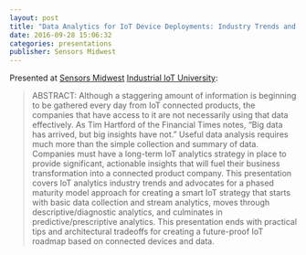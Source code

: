 ```yaml
---
layout: post
title: "Data Analytics for IoT Device Deployments: Industry Trends and Architectural Trade Offs"
date: 2016-09-28 15:06:32
categories: presentations
publisher: Sensors Midwest
---
```


Presented at [Sensors Midwest](http://sensorsmidwest.com/) [Industrial IoT University](http://sensorsmidwest.com/industrial-iot-conference/):

> ABSTRACT: Although a staggering amount of information is beginning to be gathered every day from IoT connected products, the companies that have access to it are not necessarily using that data effectively. As Tim Hartford of the Financial Times notes, “Big data has arrived, but big insights have not.” Useful data analysis requires much more than the simple collection and summary of data. Companies must have a long-term IoT analytics strategy in place to provide significant, actionable insights that will fuel their business transformation into a connected product company. This presentation covers IoT analytics industry trends and advocates for a phased maturity model approach for creating a smart IoT strategy that starts with basic data collection and stream analytics, moves through descriptive/diagnostic analytics, and culminates in predictive/prescriptive analytics. This presentation ends with practical tips and architectural tradeoffs for creating a future-proof IoT roadmap based on connected devices and data.


